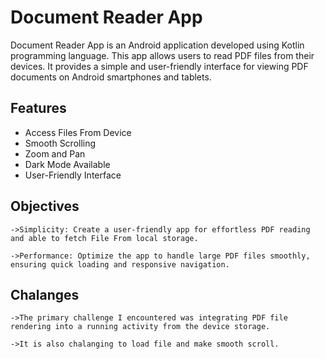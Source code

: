 
# Document Reader App

Document Reader App is an Android application developed using Kotlin programming language. This app allows users to read PDF files from their devices. It provides a simple and user-friendly interface for viewing PDF documents on Android smartphones and tablets.
## Features

- Access Files From Device
- Smooth Scrolling
- Zoom and Pan
- Dark Mode Available
- User-Friendly Interface


## Objectives
    ->Simplicity: Create a user-friendly app for effortless PDF reading and able to fetch File From local storage.

    ->Performance: Optimize the app to handle large PDF files smoothly, ensuring quick loading and responsive navigation.
## Chalanges
    ->The primary challenge I encountered was integrating PDF file rendering into a running activity from the device storage.
    
    ->It is also chalanging to load file and make smooth scroll.
